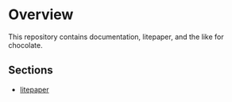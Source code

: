 # Overview

This repository contains documentation, litepaper, and the like for chocolate.

## Sections

- [litepaper](./litepaper/README.md)
